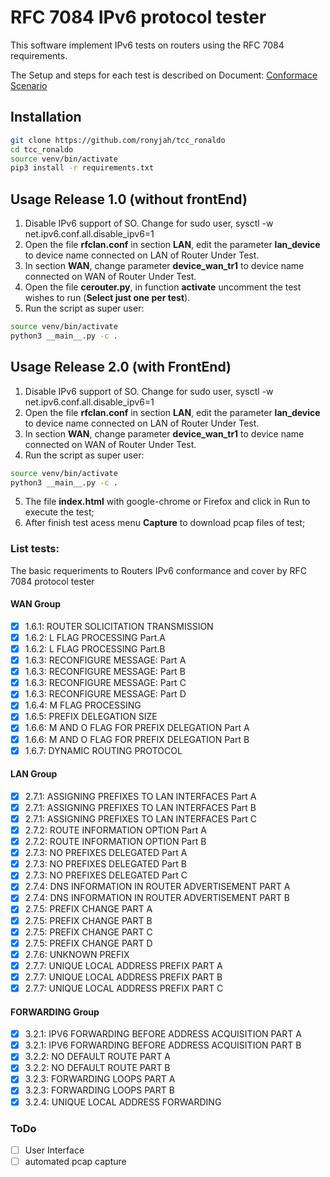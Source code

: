 # RFC 7084 IPv6 protocol tester

This software implement IPv6 tests on routers using the RFC 7084 requirements.

The Setup and steps for each test is described on Document: [Conformace Scenario](https://www.ipv6ready.org/docs/CE_Router_Conformance_Latest.pdf)

## Installation
```bash
git clone https://github.com/ronyjah/tcc_ronaldo
cd tcc_ronaldo
source venv/bin/activate
pip3 install -r requirements.txt
```

## Usage Release 1.0 (without frontEnd)
1. Disable IPv6 support of SO. Change for sudo user, sysctl -w net.ipv6.conf.all.disable_ipv6=1
2. Open the file **rfclan.conf** in section **LAN**, edit the parameter **lan_device** to device name connected on LAN of Router Under Test.
3. In section **WAN**, change parameter **device_wan_tr1** to device name connected on WAN of Router Under Test.
4. Open the file **cerouter.py**, in function **activate** uncomment the test wishes to run (**Select just one per test**).
5. Run the script as super user:
```bash
source venv/bin/activate
python3 __main__.py -c .
```

## Usage Release 2.0 (with FrontEnd)
1. Disable IPv6 support of SO. Change for sudo user, sysctl -w net.ipv6.conf.all.disable_ipv6=1
2. Open the file **rfclan.conf** in section **LAN**, edit the parameter **lan_device** to device name connected on LAN of Router Under Test.
3. In section **WAN**, change parameter **device_wan_tr1** to device name connected on WAN of Router Under Test.
4. Run the script as super user:

```bash
source venv/bin/activate
python3 __main__.py -c .
```
5. The file **index.html** with google-chrome or Firefox and click in Run to execute the test;
6. After finish test acess menu **Capture** to download pcap files of test;

### List tests:
The basic requeriments to Routers IPv6 conformance and cover by RFC 7084 protocol  tester

#### WAN Group
- [x] 1.6.1: ROUTER SOLICITATION TRANSMISSION
- [x] 1.6.2: L FLAG PROCESSING Part.A
- [x] 1.6.2: L FLAG PROCESSING Part.B
- [x] 1.6.3: RECONFIGURE MESSAGE: Part A
- [x] 1.6.3: RECONFIGURE MESSAGE: Part B
- [x] 1.6.3: RECONFIGURE MESSAGE: Part C
- [x] 1.6.3: RECONFIGURE MESSAGE: Part D
- [x] 1.6.4: M FLAG PROCESSING 
- [x] 1.6.5: PREFIX DELEGATION SIZE
- [x] 1.6.6: M AND O FLAG FOR PREFIX DELEGATION Part A
- [x] 1.6.6: M AND O FLAG FOR PREFIX DELEGATION Part B
- [x] 1.6.7: DYNAMIC ROUTING PROTOCOL

#### LAN Group
- [x] 2.7.1: ASSIGNING PREFIXES TO LAN INTERFACES Part A
- [x] 2.7.1: ASSIGNING PREFIXES TO LAN INTERFACES Part B
- [x] 2.7.1: ASSIGNING PREFIXES TO LAN INTERFACES Part C
- [x] 2.7.2: ROUTE INFORMATION OPTION  Part A
- [x] 2.7.2: ROUTE INFORMATION OPTION  Part B
- [x] 2.7.3: NO PREFIXES DELEGATED Part A
- [x] 2.7.3: NO PREFIXES DELEGATED Part B
- [x] 2.7.3: NO PREFIXES DELEGATED Part C
- [x] 2.7.4: DNS INFORMATION IN ROUTER ADVERTISEMENT PART A
- [x] 2.7.4: DNS INFORMATION IN ROUTER ADVERTISEMENT PART B
- [x] 2.7.5: PREFIX CHANGE PART A
- [x] 2.7.5: PREFIX CHANGE PART B
- [x] 2.7.5: PREFIX CHANGE PART C
- [x] 2.7.5: PREFIX CHANGE PART D
- [x] 2.7.6: UNKNOWN PREFIX
- [x] 2.7.7: UNIQUE LOCAL ADDRESS PREFIX PART A
- [x] 2.7.7: UNIQUE LOCAL ADDRESS PREFIX PART B
- [x] 2.7.7: UNIQUE LOCAL ADDRESS PREFIX PART C

#### FORWARDING Group
- [x] 3.2.1: IPV6 FORWARDING BEFORE ADDRESS ACQUISITION PART A
- [x] 3.2.1: IPV6 FORWARDING BEFORE ADDRESS ACQUISITION PART B
- [x] 3.2.2: NO DEFAULT ROUTE PART A
- [x] 3.2.2: NO DEFAULT ROUTE PART B
- [x] 3.2.3: FORWARDING LOOPS PART A
- [x] 3.2.3: FORWARDING LOOPS PART B
- [x] 3.2.4: UNIQUE LOCAL ADDRESS FORWARDING

### ToDo
- [ ] User Interface
- [ ] automated pcap capture
